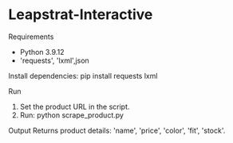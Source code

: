 # Leapstrat-Interactive
Requirements
- Python 3.9.12
- 'requests', 'lxml',json

Install dependencies:
pip install requests lxml

Run
1. Set the product URL in the script.
2. Run:
    python scrape_product.py

Output
Returns product details: 'name', 'price', 'color', 'fit', 'stock'.
